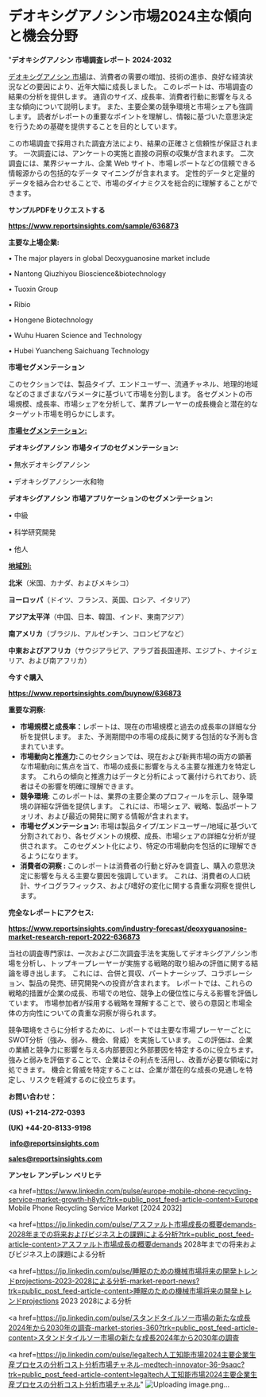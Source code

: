 # デオキシグアノシン市場2024主な傾向と機会分野

"<strong>デオキシグアノシン 市場調査レポート 2024-2032</strong>

<a href=https://www.reportsinsights.com/sample/636873>デオキシグアノシン 市場</a>は、消費者の需要の増加、技術の進歩、良好な経済状況などの要因により、近年大幅に成長しました。 このレポートは、市場調査の結果の分析を提供します。 通貨のサイズ、成長率、消費者行動に影響を与える主な傾向について説明します。 また、主要企業の競争環境と市場シェアも強調します。 読者がレポートの重要なポイントを理解し、情報に基づいた意思決定を行うための基礎を提供することを目的としています。

この市場調査で採用された調査方法により、結果の正確さと信頼性が保証されます。 一次調査には、アンケートの実施と直接の洞察の収集が含まれます。 二次調査には、業界ジャーナル、企業 Web サイト、市場レポートなどの信頼できる情報源からの包括的なデータ マイニングが含まれます。 定性的データと定量的データを組み合わせることで、市場のダイナミクスを総合的に理解することができます。

<strong><b>サンプルPDFをリクエストする</b></strong>

<a href=https://www.reportsinsights.com/sample/636873><strong><u>https://www.reportsinsights.com/sample/636873</u></strong></a>

<strong>主要な上場企業:</strong>

• The major players in global Deoxyguanosine market include

• Nantong Qiuzhiyou Bioscience&biotechnology

• Tuoxin Group

• Ribio

• Hongene Biotechnology

• Wuhu Huaren Science and Technology

• Hubei Yuancheng Saichuang Technology

<strong>市場セグメンテーション</strong>

このセクションでは、製品タイプ、エンドユーザー、流通チャネル、地理的地域などのさまざまなパラメータに基づいて市場を分割します。 各セグメントの市場規模、成長率、市場シェアを分析して、業界プレーヤーの成長機会と潜在的なターゲット市場を明らかにします。

<strong><u>市場セグメンテーション</u></strong><strong><u>:</u></strong>

<strong>デオキシグアノシン 市場タイプのセグメンテーション:</strong>

• 無水デオキシグアノシン

• デオキシグアノシン一水和物

<strong>デオキシグアノシン 市場アプリケーションのセグメンテーション:</strong>

• 中級

• 科学研究開発

• 他人

<strong><u>地域別</u></strong><strong><u>:</u></strong>

<strong>北米</strong>（米国、カナダ、およびメキシコ）

<strong>ヨーロッパ</strong>（ドイツ、フランス、英国、ロシア、イタリア）

<strong>アジア太平洋</strong>（中国、日本、韓国、インド、東南アジア）

<strong>南アメリカ</strong>（ブラジル、アルゼンチン、コロンビアなど）

<strong>中東およびアフリカ</strong>（サウジアラビア、アラブ首長国連邦、エジプト、ナイジェリア、および南アフリカ）

<strong>今すぐ購入</strong>

<a href=https://www.reportsinsights.com/buynow/636873><strong><u>https://www.reportsinsights.com/buynow/636873</u></strong></a>

<strong>重要な洞察:</strong>
<ul>
  <li><strong>市場規模と成長率：</strong>レポートは、現在の市場規模と過去の成長率の詳細な分析を提供します。 また、予測期間中の市場の成長に関する包括的な予測も含まれています。</li>
  <li><strong>市場動向と推進力:</strong>このセクションでは、現在および新興市場の両方の顕著な市場動向に焦点を当て、市場の成長に影響を与える主要な推進力を特定します。 これらの傾向と推進力はデータと分析によって裏付けられており、読者はその影響を明確に理解できます。</li>
  <li><strong>競争環境</strong>: このレポートは、業界の主要企業のプロフィールを示し、競争環境の詳細な評価を提供します。 これには、市場シェア、戦略、製品ポートフォリオ、および最近の開発に関する情報が含まれます。</li>
  <li><strong>市場セグメンテーション: </strong>市場は製品タイプ/エンドユーザー/地域に基づいて分割されており、各セグメントの規模、成長、市場シェアの詳細な分析が提供されます。 このセグメント化により、特定の市場動向を包括的に理解できるようになります。</li>
  <li><strong>消費者の洞察 : </strong>このレポートは消費者の行動と好みを調査し、購入の意思決定に影響を与える主要な要因を強調しています。 これは、消費者の人口統計、サイコグラフィックス、および嗜好の変化に関する貴重な洞察を提供します。</li>
</ul>
<strong>完全なレポートにアクセス:</strong>

<a href=https://www.reportsinsights.com/industry-forecast/deoxyguanosine-market-research-report-2022-636873><strong><u><b>https://www.reportsinsights.com/industry-forecast/deoxyguanosine-market-research-report-2022-636873</b></u></strong></a>

当社の調査専門家は、一次および二次調査手法を実施してデオキシグアノシン市場を分析し、トップキープレーヤーが実施する戦略的取り組みの評価に関する結論を導き出します。 これには、合併と買収、パートナーシップ、コラボレーション、製品の発売、研究開発への投資が含まれます。 レポートでは、これらの戦略的措置が企業の成長、市場での地位、競争上の優位性に与える影響を評価しています。 市場参加者が採用する戦略を理解することで、彼らの意図と市場全体の方向性についての貴重な洞察が得られます。

競争環境をさらに分析するために、レポートでは主要な市場プレーヤーごとにSWOT分析（強み、弱み、機会、脅威）を実施しています。 この評価は、企業の業績と競争力に影響を与える内部要因と外部要因を特定するのに役立ちます。 強みと弱みを評価することで、企業はその利点を活用し、改善が必要な領域に対処できます。 機会と脅威を特定することは、企業が潜在的な成長の見通しを特定し、リスクを軽減するのに役立ちます。

<strong>お問い合わせ：</strong>

<strong>(US) +1-214-272-0393</strong>

<strong>(UK) +44-20-8133-9198</strong>

<strong> </strong><a href=info@reportsinsights.com><strong><u>info@reportsinsights.com</u></strong></a>

<a href=sales@reportsinsights.com><strong><u>sales@reportsinsights.com</u></strong></a>

<strong>アンセレ アンデレン ベリヒテ</strong>

<a href=https://www.linkedin.com/pulse/europe-mobile-phone-recycling-service-market-growth-h8yfc?trk=public_post_feed-article-content>Europe Mobile Phone Recycling Service Market [2024 2032]</a>

<a href=https://jp.linkedin.com/pulse/アスファルト市場成長の概要demands-2028年までの将来およびビジネス上の課題による分析?trk=public_post_feed-article-content>アスファルト市場成長の概要demands 2028年までの将来およびビジネス上の課題による分析</a>

<a href=https://jp.linkedin.com/pulse/睡眠のための機械市場将来の開発トレンドprojections-2023-2028による分析-market-report-news?trk=public_post_feed-article-content>睡眠のための機械市場将来の開発トレンドprojections 2023 2028による分析</a>

<a href=https://jp.linkedin.com/pulse/スタンドタイルソー市場の新たな成長2024年から2030年の調査-market-stories-360?trk=public_post_feed-article-content>スタンドタイルソー市場の新たな成長2024年から2030年の調査</a>

<a href=https://jp.linkedin.com/pulse/legaltech人工知能市場2024主要企業生産プロセスの分析コスト分析市場チャネル-medtech-innovator-36-9saqc?trk=public_post_feed-article-content>legaltech人工知能市場2024主要企業生産プロセスの分析コスト分析市場チャネル</a>"
![Uploading image.png…]()

